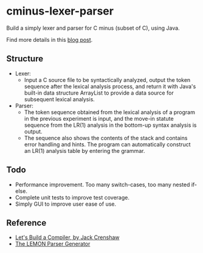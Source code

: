 # cminus-lexer-parser
Build a simply lexer and parser for C minus (subset of C), using Java.

Find more details in this [blog post](https://www.notion.so/lunarwhite/Tiny-Lexer-and-Parser-for-CMinus-f5033869faa9425eab94cf8cf2539a92#f1118c661cd44277802b84850e4bb13b).

## Structure

- Lexer: 
  - Input a C source file to be syntactically analyzed, output the token sequence after the lexical analysis process, and return it with Java's built-in data structure ArrayList to provide a data source for subsequent lexical analysis.
- Parser: 
  - The token sequence obtained from the lexical analysis of a program in the previous experiment is input, and the move-in statute sequence from the LR(1) analysis in the bottom-up syntax analysis is output. 
  - The sequence also shows the contents of the stack and contains error handling and hints. The program can automatically construct an LR(1) analysis table by entering the grammar.

## Todo

- Performance improvement. Too many switch-cases, too many nested if-else.
- Complete unit tests to improve test coverage.
- Simply GUI to improve user ease of use.

## Reference

- [Let's Build a Compiler, by Jack Crenshaw](https://compilers.iecc.com/crenshaw/)
- [The LEMON Parser Generator](https://www.hwaci.com/sw/lemon/)
